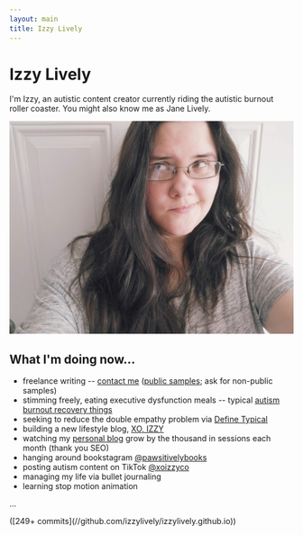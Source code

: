 ```yaml
---
layout: main
title: Izzy Lively
---
```

# Izzy Lively

I'm Izzy, an autistic content creator currently riding the autistic burnout roller coaster. You might also know me as Jane Lively.

![Me, standing in front of a door and eyes looking up at an angle](/images/selfie-me-2022-05-10.jpg)

## What I'm doing now...
* freelance writing -- [contact me](https://xoizzy.co/contact/) ([public samples](/tags/#writing-samples/); ask for non-public samples)
* stimming freely, eating executive dysfunction meals -- typical [autism burnout recovery things](https://xoizzy.co/autism-burnout-recovery/)
* seeking to reduce the double empathy problem via [Define Typical](//definetypical.com)
* building a new lifestyle blog, [XO, IZZY](https://xoizzy.co/)
* watching my [personal blog](https://izzy.blog/) grow by the thousand in sessions each month (thank you SEO)
* hanging around bookstagram [@pawsitivelybooks](//instagram.com/pawsitivelybooks/)
* posting autism content on TikTok [@xoizzyco](//tiktok.com/@xoizzyco/)
* managing my life via bullet journaling
* learning stop motion animation

<p class="dots">&hellip;</p>
([249+ commits](//github.com/izzylively/izzylively.github.io))
